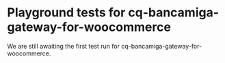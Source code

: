 # Playground tests for cq-bancamiga-gateway-for-woocommerce
We are still awaiting the first test run for cq-bancamiga-gateway-for-woocommerce.
